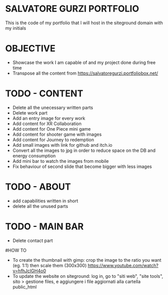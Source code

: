 # SALVATORE GURZI PORTFOLIO
This is the code of my portfolio that I will host in the siteground domain with my initials

# OBJECTIVE 
- Showcase the work I am capable of and my project done during free time
- Transpose all the content from https://salvatoregurzi.portfoliobox.net/
# TODO - CONTENT
- Delete all the unecessary written parts
- Delete work part
- Add an entry image for every work
- Add content for XR Collaboration
- Add content for One Piece mini game
- Add content for shooter game with images
- Add content for Journey to redemption
- Add small images with link for github and itch.io
- Convert all the images to jpg in order to reduce space on the DB and energy consumption
- Add mini bar to watch the images from mobile
- Fix behaviour of second slide that become bigger with less images 

# TODO - ABOUT
- add capabilities written in short
- delete all the unused parts 

# TODO - MAIN BAR
- Delete contact part

#HOW TO
- To create the thumbnail with gimp: crop the image to the ratio you want (eg. 1:1) then scale them (300x300)
 https://www.youtube.com/watch?v=hfhJcIGH4o0
- To update the website on siteground: log in, go to "siti web", "site tools", sito > gestione files, e aggiungere i file aggiornati
alla cartella public_html